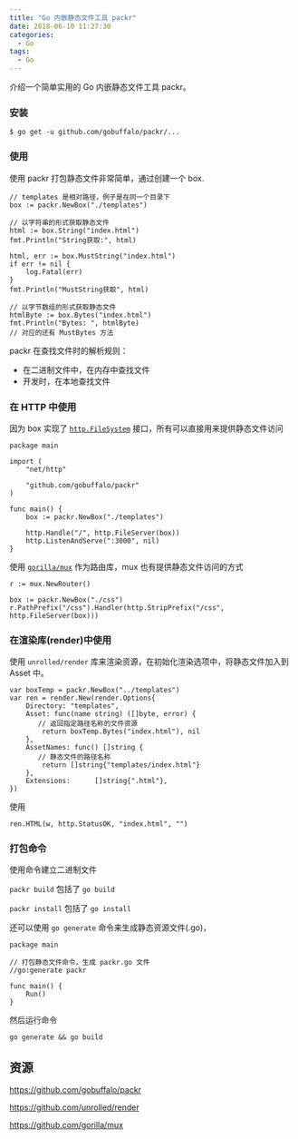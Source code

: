 ```yaml
---
title: "Go 内嵌静态文件工具 packr"
date: 2018-06-10 11:27:30
categories:
  - Go
tags:
  - Go
---
```



介绍一个简单实用的 Go 内嵌静态文件工具 packr。

### 安装

```
$ go get -u github.com/gobuffalo/packr/...
```

### 使用
使用 packr 打包静态文件非常简单，通过创建一个 box.

```
// templates 是相对路径，例子是在同一个目录下
box := packr.NewBox("./templates")

// 以字符串的形式获取静态文件
html := box.String("index.html")
fmt.Println("String获取:", html)

html, err := box.MustString("index.html")
if err != nil {
	log.Fatal(err)
}
fmt.Println("MustString获取", html)

// 以字节数组的形式获取静态文件
htmlByte := box.Bytes("index.html")
fmt.Println("Bytes: ", htmlByte)
// 对应的还有 MustBytes 方法
```

<!--more-->

packr 在查找文件时的解析规则：

* 在二进制文件中，在内存中查找文件
* 开发时，在本地查找文件

### 在 HTTP 中使用
因为 box 实现了 [`http.FileSystem`](https://golang.org/pkg/net/http/#FileSystem) 接口，所有可以直接用来提供静态文件访问

```
package main

import (
	"net/http"

	"github.com/gobuffalo/packr"
)

func main() {
	box := packr.NewBox("./templates")

	http.Handle("/", http.FileServer(box))
	http.ListenAndServe(":3000", nil)
}
```

使用 [`gorilla/mux`](https://github.com/gorilla/mux) 作为路由库，mux 也有提供静态文件访问的方式

```
r := mux.NewRouter()

box := packr.NewBox("./css")
r.PathPrefix("/css").Handler(http.StripPrefix("/css", http.FileServer(box)))
```

### 在渲染库(render)中使用
使用 `unrolled/render` 库来渲染资源，在初始化渲染选项中，将静态文件加入到 Asset 中。

```
var boxTemp = packr.NewBox("../templates")
var ren = render.New(render.Options{
	Directory: "templates",
	Asset: func(name string) ([]byte, error) {
	   // 返回指定路径名称的文件资源
		return boxTemp.Bytes("index.html"), nil
	},
	AssetNames: func() []string {
	   // 静态文件的路径名称
		return []string{"templates/index.html"}
	},
	Extensions:      []string{".html"},
})
```

使用

```
ren.HTML(w, http.StatusOK, "index.html", "")
```

### 打包命令
使用命令建立二进制文件

`packr build` 包括了 `go build`

`packr install` 包括了 `go install`

还可以使用 `go generate` 命令来生成静态资源文件(.go)，

```
package main

// 打包静态文件命令，生成 packr.go 文件
//go:generate packr

func main() {
	Run()
}
```

然后运行命令

```
go generate && go build
```

## 资源
https://github.com/gobuffalo/packr

https://github.com/unrolled/render

https://github.com/gorilla/mux